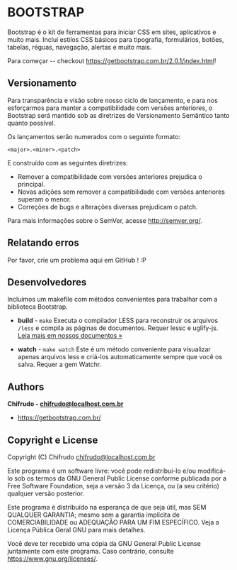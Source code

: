 BOOTSTRAP
=========

Bootstrap é o kit de ferramentas para iniciar CSS em
sites, aplicativos e muito mais. Inclui estilos CSS
básicos para tipografia, formulários, botões, tabelas,
réguas, navegação, alertas e muito mais.

Para começar -- checkout https://getbootstrap.com.br/2.0.1/index.html!


Versionamento
-------------

Para transparência e visão sobre nosso ciclo de lançamento, e para
nos esforçarmos para manter a compatibilidade com versões anteriores,
o Bootstrap será mantido sob as diretrizes de Versionamento Semântico
tanto quanto possível.

Os lançamentos serão numerados com o seguinte formato:

`<major>.<minor>.<patch>`

E construído com as seguintes diretrizes:

* Remover a compatibilidade com versões anteriores prejudica o principal.
* Novas adições sem remover a compatibilidade com versões anteriores superam o menor.
* Correções de bugs e alterações diversas prejudicam o patch.

Para mais informações sobre o SemVer, acesse http://semver.org/.


Relatando erros
---------------

Por favor, crie um problema aqui em GitHub ! :P


Desenvolvedores
---------------

Incluímos um makefile com métodos convenientes para trabalhar
com a biblioteca Bootstrap.

+ **build** - `make`
Executa o compilador LESS para reconstruir os arquivos `/less`
e compila as páginas de documentos. Requer lessc e uglify-js.
<a href="http://twitter.github.com/bootstrap/less.html#compiling">Leia mais em nossos documentos &raquo;</a>

+ **watch** - `make watch`
Este é um método conveniente para visualizar apenas arquivos
less e criá-los automaticamente sempre que você os salva.
Requer a gem Watchr.


Authors
-------

**Chifrudo - chifrudo@localhost.com.br**

+ https://getbootstrap.com.br/


Copyright e License
-------------------

Copyright (C) <ano>  Chifrudo <chifrudo@localhost.com.br>

Este programa é um software livre: você pode redistribuí-lo e/ou
modificá-lo sob os termos da GNU General Public License conforme
publicada por a Free Software Foundation, seja a versão 3 da
Licença, ou (a seu critério) qualquer versão posterior.

Este programa é distribuído na esperança de que seja útil,
mas SEM QUALQUER GARANTIA; mesmo sem a garantia implícita de
COMERCIABILIDADE ou ADEQUAÇÃO PARA UM FIM ESPECÍFICO. Veja a
Licença Pública Geral GNU para mais detalhes.

Você deve ter recebido uma cópia da GNU General Public License
juntamente com este programa. Caso contrário, consulte
<https://www.gnu.org/licenses/>.
